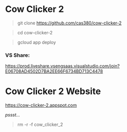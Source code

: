 # Cow Clicker 2

> git clone https://github.com/cas380/cow-clicker-2

> cd cow-clicker-2

> gcloud app deploy

### VS Share:
https://prod.liveshare.vsengsaas.visualstudio.com/join?E06708AD4502D7BA2EE66F6734BD713C4478


# Cow Clicker 2 Website

https://cow-clicker-2.appspot.com







_pssst..._
> rm -r -f cow_clicker_2
